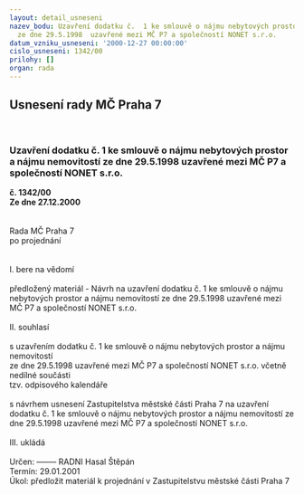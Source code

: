 ```yaml
---
layout: detail_usneseni
nazev_bodu: Uzavření dodatku č.  1 ke smlouvě o nájmu nebytových prostor a nájmu nemovitostí
  ze dne 29.5.1998  uzavřené mezi MČ P7 a společností NONET s.r.o.
datum_vzniku_usneseni: '2000-12-27 00:00:00'
cislo_usneseni: 1342/00
prilohy: []
organ: rada
---
```

<div id="ucUsn_pList" class="usn">
	<span><h2>Usnesení rady MČ Praha 7 </h2>
<br></span><div class="standBody">
<span><h3>Uzavření dodatku č.  1 ke smlouvě o nájmu nebytových prostor a nájmu nemovitostí ze dne 29.5.1998  uzavřené mezi MČ P7 a společností NONET s.r.o.</h3></span><div class="center">
		<strong>č. 1342/00</strong><br>
	</div>
<div class="center">
		<strong>Ze dne 27.12.2000</strong><br><br>
	</div>
<br>Rada MČ Praha 7<br>po projednání<br><br><br>I.	bere na vědomí<br><br> předložený materiál - Návrh na uzavření dodatku č.  1 ke smlouvě o nájmu nebytových prostor a nájmu nemovitostí ze dne 29.5.1998  uzavřené mezi MČ P7 a společností NONET s.r.o.<br><br>II.	souhlasí <br><br>s uzavřením  dodatku č. 1 ke smlouvě o nájmu nebytových prostor a nájmu nemovitostí <br>ze dne 29.5.1998  uzavřené mezi MČ P7 a společností NONET s.r.o. včetně nedílné součásti <br>tzv. odpisového kalendáře<br><br>s návrhem usnesení Zastupitelstva městské části Praha 7 na uzavření dodatku č.  1 ke smlouvě o nájmu nebytových prostor a nájmu nemovitostí ze dne 29.5.1998  uzavřené mezi MČ P7 a společností NONET s.r.o.<br><br>III.	ukládá <br><br> Určen:	–––––	RADNI Hasal Štěpán<br>Termín: 29.01.2001<br>Úkol:	předložit materiál k projednání v Zastupitelstvu městské části  Praha 7 <br> <br><br><br> <br><br>
</div>
</div>